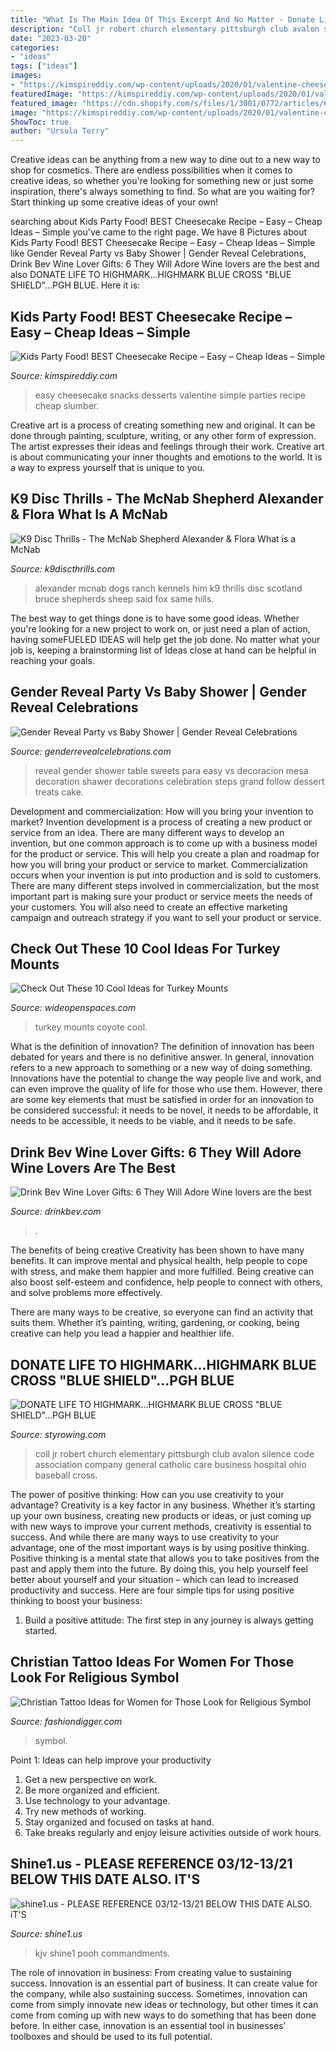 ```yaml
---
title: "What Is The Main Idea Of This Excerpt And No Matter - Donate Life To Highmark...highmark Blue Cross &quot;blue Shield&quot;...pgh Blue"
description: "Coll jr robert church elementary pittsburgh club avalon silence code association company general catholic care business hospital ohio baseball cross"
date: "2023-03-20"
categories:
- "ideas"
tags: ["ideas"]
images:
- "https://kimspireddiy.com/wp-content/uploads/2020/01/valentine-cheesecake-1-1.jpg"
featuredImage: "https://kimspireddiy.com/wp-content/uploads/2020/01/valentine-cheesecake-1-1.jpg"
featured_image: "https://cdn.shopify.com/s/files/1/3001/0772/articles/6-wine-lover-gifts-they-will-adore-124422_1200x1200.jpg?v=1618094905"
image: "https://kimspireddiy.com/wp-content/uploads/2020/01/valentine-cheesecake-1-1.jpg"
ShowToc: true
author: "Ursula Terry"
---
```



Creative ideas can be anything from a new way to dine out to a new way to shop for cosmetics. There are endless possibilities when it comes to creative ideas, so whether you're looking for something new or just some inspiration, there's always something to find. So what are you waiting for? Start thinking up some creative ideas of your own!

	

		
searching about Kids Party Food! BEST Cheesecake Recipe – Easy – Cheap Ideas – Simple you've came to the right page. We have 8 Pictures about Kids Party Food! BEST Cheesecake Recipe – Easy – Cheap Ideas – Simple like Gender Reveal Party vs Baby Shower | Gender Reveal Celebrations, Drink Bev Wine Lover Gifts: 6 They Will Adore Wine lovers are the best and also DONATE LIFE TO HIGHMARK...HIGHMARK BLUE CROSS &quot;BLUE SHIELD&quot;...PGH BLUE. Here it is:
		
    
## Kids Party Food! BEST Cheesecake Recipe – Easy – Cheap Ideas – Simple

<img loading=lazy src="https://kimspireddiy.com/wp-content/uploads/2020/01/valentine-cheesecake-1-1.jpg" onerror="this.onerror=null;this.src='https://tse4.mm.bing.net/th?id=OIP.9gf8HtaIgGhC0VxtCCMAiwHaLH&amp;pid=15.1';" alt="Kids Party Food! BEST Cheesecake Recipe – Easy – Cheap Ideas – Simple">

_Source: kimspireddiy.com_

>easy cheesecake snacks desserts valentine simple parties recipe cheap slumber. 

	

Creative art is a process of creating something new and original. It can be done through painting, sculpture, writing, or any other form of expression. The artist expresses their ideas and feelings through their work. Creative art is about communicating your inner thoughts and emotions to the world. It is a way to express yourself that is unique to you.

    
## K9 Disc Thrills - The McNab Shepherd Alexander &amp; Flora What Is A McNab

<img loading=lazy src="http://www.k9discthrills.com/yahoo_site_admin/assets/images/Whelping_house.129154444_std.jpg" onerror="this.onerror=null;this.src='https://tse4.mm.bing.net/th?id=OIP.QQnUkbOacySBnSe7dZDcxwHaFj&amp;pid=15.1';" alt="K9 Disc Thrills - The McNab Shepherd Alexander &amp; Flora What is a McNab">

_Source: k9discthrills.com_

>alexander mcnab dogs ranch kennels him k9 thrills disc scotland bruce shepherds sheep said fox same hills. 

	

The best way to get things done is to have some good ideas. Whether you're looking for a new project to work on, or just need a plan of action, having someFUELED IDEAS will help get the job done. No matter what your job is, keeping a brainstorming list of Ideas close at hand can be helpful in reaching your goals.

    
## Gender Reveal Party Vs Baby Shower | Gender Reveal Celebrations

<img loading=lazy src="https://cdn.shopify.com/s/files/1/0014/9504/0052/articles/Gender_Reveal_Party_vs_Baby_Shower_1024x1024.jpg?v=1537473941" onerror="this.onerror=null;this.src='https://tse2.mm.bing.net/th?id=OIP.dWuQK62Q4iCORbrB0Pr82QHaFi&amp;pid=15.1';" alt="Gender Reveal Party vs Baby Shower | Gender Reveal Celebrations">

_Source: genderrevealcelebrations.com_

>reveal gender shower table sweets para easy vs decoracion mesa decoration shawer decorations celebration steps grand follow dessert treats cake. 

	

Development and commercialization: How will you bring your invention to market?
Invention development is a process of creating a new product or service from an idea. There are many different ways to develop an invention, but one common approach is to come up with a business model for the product or service. This will help you create a plan and roadmap for how you will bring your product or service to market.
 Commercialization occurs when your invention is put into production and is sold to customers. There are many different steps involved in commercialization, but the most important part is making sure your product or service meets the needs of your customers. You will also need to create an effective marketing campaign and outreach strategy if you want to sell your product or service.

    
## Check Out These 10 Cool Ideas For Turkey Mounts

<img loading=lazy src="http://cdn0.wideopenspaces.com/wp-content/uploads/2015/10/coyote-feature.jpg" onerror="this.onerror=null;this.src='https://tse3.mm.bing.net/th?id=OIP.eCL20vYhAeI6BGtVgIZt5wHaD-&amp;pid=15.1';" alt="Check Out These 10 Cool Ideas for Turkey Mounts">

_Source: wideopenspaces.com_

>turkey mounts coyote cool. 

	

What is the definition of innovation?
The definition of innovation has been debated for years and there is no definitive answer. In general, innovation refers to a new approach to something or a new way of doing something. Innovations have the potential to change the way people live and work, and can even improve the quality of life for those who use them. However, there are some key elements that must be satisfied in order for an innovation to be considered successful: it needs to be novel, it needs to be affordable, it needs to be accessible, it needs to be viable, and it needs to be safe.

    
## Drink Bev Wine Lover Gifts: 6 They Will Adore Wine Lovers Are The Best

<img loading=lazy src="https://cdn.shopify.com/s/files/1/3001/0772/articles/6-wine-lover-gifts-they-will-adore-124422_1200x1200.jpg?v=1618094905" onerror="this.onerror=null;this.src='https://tse2.mm.bing.net/th?id=OIP.04axdIB38LFO8XshqHYmGgHaE8&amp;pid=15.1';" alt="Drink Bev Wine Lover Gifts: 6 They Will Adore Wine lovers are the best">

_Source: drinkbev.com_

>. 

	

The benefits of being creative
Creativity has been shown to have many benefits. It can improve mental and physical health, help people to cope with stress, and make them happier and more fulfilled.
Being creative can also boost self-esteem and confidence, help people to connect with others, and solve problems more effectively.

There are many ways to be creative, so everyone can find an activity that suits them. Whether it’s painting, writing, gardening, or cooking, being creative can help you lead a happier and healthier life.

    
## DONATE LIFE TO HIGHMARK...HIGHMARK BLUE CROSS &quot;BLUE SHIELD&quot;...PGH BLUE

<img loading=lazy src="http://www.styrowing.com/images/shield.jpg" onerror="this.onerror=null;this.src='https://tse3.mm.bing.net/th?id=OIP.XSO_s_xazK4KJEvQRCK3iAAAAA&amp;pid=15.1';" alt="DONATE LIFE TO HIGHMARK...HIGHMARK BLUE CROSS &quot;BLUE SHIELD&quot;...PGH BLUE">

_Source: styrowing.com_

>coll jr robert church elementary pittsburgh club avalon silence code association company general catholic care business hospital ohio baseball cross. 

	

The power of positive thinking: How can you use creativity to your advantage?
Creativity is a key factor in any business. Whether it’s starting up your own business, creating new products or ideas, or just coming up with new ways to improve your current methods, creativity is essential to success. And while there are many ways to use creativity to your advantage, one of the most important ways is by using positive thinking.
Positive thinking is a mental state that allows you to take positives from the past and apply them into the future. By doing this, you help yourself feel better about yourself and your situation – which can lead to increased productivity and success. Here are four simple tips for using positive thinking to boost your business: 

1) Build a positive attitude: The first step in any journey is always getting started.

    
## Christian Tattoo Ideas For Women For Those Look For Religious Symbol

<img loading=lazy src="https://www.fashiondigger.com/wp-content/uploads/2020/02/2540f904d4a99c81db49c5cb0121d310-1110x1110.jpg" onerror="this.onerror=null;this.src='https://tse4.mm.bing.net/th?id=OIP.JeuMvq4hWamZD22V3rk6HAHaHa&amp;pid=15.1';" alt="Christian Tattoo Ideas for Women for Those Look for Religious Symbol">

_Source: fashiondigger.com_

>symbol. 

	

Point 1: Ideas can help improve your productivity
1. Get a new perspective on work.
2. Be more organized and efficient.
3. Use technology to your advantage.
4. Try new methods of working.
5. Stay organized and focused on tasks at hand.
6. Take breaks regularly and enjoy leisure activities outside of work hours.

    
## Shine1.us - PLEASE REFERENCE 03/12-13/21 BELOW THIS DATE ALSO. IT&#039;S

<img loading=lazy src="http://shine1.us/yahoo_site_admin/assets/images/small_peace_dove.21160023_std.png" onerror="this.onerror=null;this.src='https://tse2.mm.bing.net/th?id=OIP.hcb0kviGiruDldPILui_zAAAAA&amp;pid=15.1';" alt="shine1.us - PLEASE REFERENCE 03/12-13/21 BELOW THIS DATE ALSO. iT&#039;S">

_Source: shine1.us_

>kjv shine1 pooh commandments. 

	

The role of innovation in business: From creating value to sustaining success.
Innovation is an essential part of business. It can create value for the company, while also sustaining success. Sometimes, innovation can come from simply innovate new ideas or technology, but other times it can come from coming up with new ways to do something that has been done before. In either case, innovation is an essential tool in businesses’ toolboxes and should be used to its full potential.

